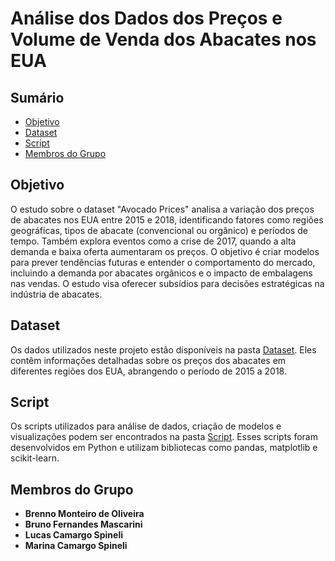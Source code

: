 # Análise dos Dados dos Preços e Volume de Venda dos Abacates nos EUA

## Sumário
- [Objetivo](#objetivo)
- [Dataset](#dataset)
- [Script](#script)
- [Membros do Grupo](#membros-do-grupo)

## Objetivo
O estudo sobre o dataset "Avocado Prices" analisa a variação dos preços de abacates nos EUA entre 2015 e 2018, identificando fatores como regiões geográficas, tipos de abacate (convencional ou orgânico) e períodos de tempo. Também explora eventos como a crise de 2017, quando a alta demanda e baixa oferta aumentaram os preços. O objetivo é criar modelos para prever tendências futuras e entender o comportamento do mercado, incluindo a demanda por abacates orgânicos e o impacto de embalagens nas vendas. O estudo visa oferecer subsídios para decisões estratégicas na indústria de abacates.

## Dataset
Os dados utilizados neste projeto estão disponíveis na pasta [Dataset](./Dataset). Eles contêm informações detalhadas sobre os preços dos abacates em diferentes regiões dos EUA, abrangendo o período de 2015 a 2018.

## Script
Os scripts utilizados para análise de dados, criação de modelos e visualizações podem ser encontrados na pasta [Script](./Script). Esses scripts foram desenvolvidos em Python e utilizam bibliotecas como pandas, matplotlib e scikit-learn.

## Membros do Grupo
- **Brenno Monteiro de Oliveira**
- **Bruno Fernandes Mascarini**
- **Lucas Camargo Spineli**
- **Marina Camargo Spineli**

